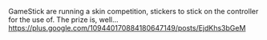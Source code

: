 GameStick are running a skin competition, stickers to stick on the controller for the use of. The prize is, well… https://plus.google.com/109440170884180647149/posts/EjdKhs3bGeM